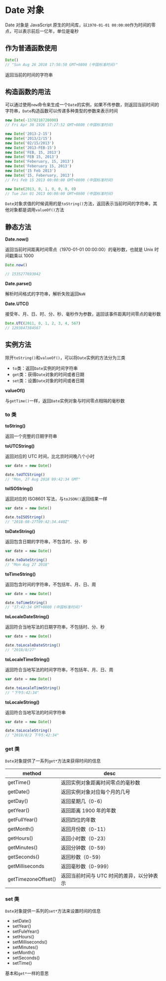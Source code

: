 # Date 对象

Date 对象是 JavaScript 原生的时间库，以`1970-01-01 00:00:00`作为时间的零点，可以表示前后一亿年，单位是毫秒

## 作为普通函数使用

```javascript
Date()
// "Sun Aug 26 2018 17:50:50 GMT+0800 (中国标准时间)"
```

返回当前的时间的字符串

## 构造函数的用法

可以通过使用`new`命令来生成一个`Date`的实例，如果不传参数，则返回当前时间的字符串，`Date`构造函数可以传递多种类型的参数来表示时间

```javascript
new Date(-1378218728000)
// Fri Apr 30 1926 17:27:52 GMT+0800 (中国标准时间)

new Date('2013-2-15')
new Date('2013/2/15')
new Date('02/15/2013')
new Date('2013-FEB-15')
new Date('FEB, 15, 2013')
new Date('FEB 15, 2013')
new Date('Feberuary, 15, 2013')
new Date('Feberuary 15, 2013')
new Date('15 Feb 2013')
new Date('15, Feberuary, 2013')
// Fri Feb 15 2013 00:00:00 GMT+0800 (中国标准时间)

new Date(2013, 0, 1, 0, 0, 0, 0)
// Tue Jan 01 2013 00:00:00 GMT+0800 (中国标准时间)
```

`Date`对象求值的时候调用的是`toString()`方法，返回表示当前时间的字符串，其他对象都是调用`valueOf()`方法

## 静态方法

**Date.now()**

返回当前时间距离时间零点（1970-01-01 00:00:00）的毫秒数，也就是 Unix 时间戳乘以 1000

```javascript
Date.now()

// 1535277693042
```

**Date.parse()**

解析时间格式的字符串，解析失败返回`NaN`

**Date.UTC()**

接受年、月、日、时、分、秒、毫秒作为参数，返回该事件距离时间零点的毫秒数

```javascript
Date.UTC(2011, 0, 1, 2, 3, 4, 567)
// 1293847384567
```

## 实例方法

除开`toString()`和`valueOf()`，可以将`Date`实例的方法分为三类

* `to`类：返回`Date`实例的时间字符串
* `get`类：获得`Date`对象的时间或者日期
* `set`类：设置`Date`对象的时间或者日期

**valueOf()**

与`getTime()`一样，返回`Date`实例对象与时间零点相隔的毫秒数

### to 类

**toString()**

返回一个完整的日期字符串

**toUTCString()**

返回对应的 UTC 时间，比北京时间晚八个小时

```javascript
var date = new Date()

date.toUTCString()
// "Mon, 27 Aug 2018 09:42:34 GMT"
```

**toISOString()**

返回对应的 ISO8601 写法，与`toJSON()`返回结果一样

```javascript
var date = new Date()

date.toISOString()
// "2018-08-27T09:42:34.440Z"
```
**toDateString()**

返回包含日期的字符串，不包含时、分、秒

```javascript
var date = new Date()

date.toDateString()
// "Mon Aug 27 2018"
```

**toTimeString()**

返回包含时间的字符串，不包括年、月、日、周

```javascript
var date = new Date()

date.toTimeString()
// "17:42:34 GMT+0800 (中国标准时间)"
```

**toLocaleDateString()**

返回符合当地写法的日期字符串，不包括时、分、秒

```javascript
var date = new Date()

date.toLocaleDateString()
// "2018/8/27"
```

**toLocaleTimeString()**

返回符合当地写法的时间字符串，不包括年、月、日、周

```javascript
var date = new Date()

date.toLocaleTimeString()
// "下午5:42:34"
```

**toLocaleString()**

返回符合当地写法的时间字符串

```javascript
var date = new Date()

date.toLocaleString()
// "2018/8/2 下午5:42:34"
```

### get 类

`Date`对象提供了一系列`get*`方法来获得时间的信息

| method | desc |
| --- | --- |
| getTime() | 返回实例对象距离时间零点的毫秒数 |
| getDate() | 返回实例对象对应每个月的几号 |
| getDay() | 返回星期几（0-6）|
| getYear() | 返回距离 1900 年的年数 |
| getFullYear() | 返回四位的年数 |
| getMonth() | 返回月份数（0-11）|
| getHours() | 返回小时数（0-23）|
| getMinutes() | 返回分钟数（0-59） |
| getSeconds() | 返回秒数（0-59） |
| getMilliseconds | 返回毫秒数（0-999）|
| getTimezoneOffset() | 返回当前时间与 UTC 时间的差异，以分钟表示 |

### set 类

`Date`对象提供一系列的`set*`方法来设置时间的信息

* setDate()
* setYear()
* setFuleYear()
* setHours()
* setMilliseconds()
* setMinutes()
* setMonth()
* setSeconds()
* setTime()

基本和`get*`一样的意思